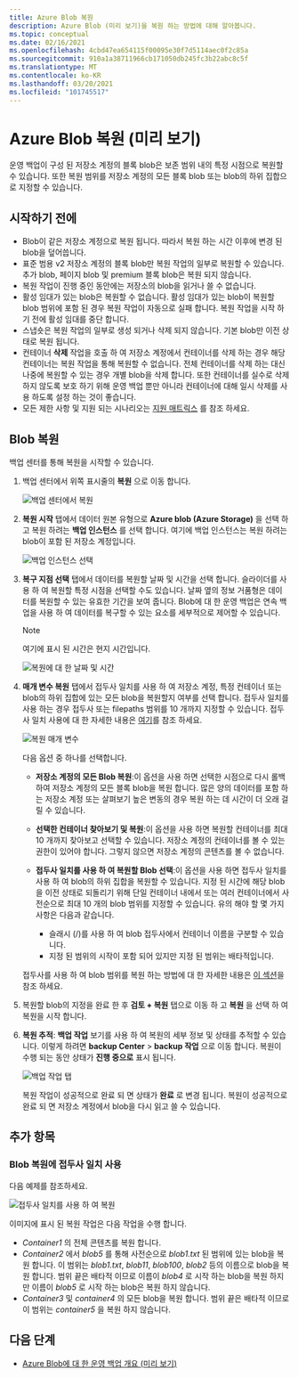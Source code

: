 ```yaml
---
title: Azure Blob 복원
description: Azure Blob (미리 보기)을 복원 하는 방법에 대해 알아봅니다.
ms.topic: conceptual
ms.date: 02/16/2021
ms.openlocfilehash: 4cbd47ea654115f00095e30f7d5114aec0f2c85a
ms.sourcegitcommit: 910a1a38711966cb171050db245fc3b22abc8c5f
ms.translationtype: MT
ms.contentlocale: ko-KR
ms.lasthandoff: 03/20/2021
ms.locfileid: "101745517"
---
```

# <a name="restore-azure-blobs-in-preview"></a>Azure Blob 복원 (미리 보기)

운영 백업이 구성 된 저장소 계정의 블록 blob은 보존 범위 내의 특정 시점으로 복원할 수 있습니다. 또한 복원 범위를 저장소 계정의 모든 블록 blob 또는 blob의 하위 집합으로 지정할 수 있습니다.

## <a name="before-you-start"></a>시작하기 전에

- Blob이 같은 저장소 계정으로 복원 됩니다. 따라서 복원 하는 시간 이후에 변경 된 blob을 덮어씁니다.
- 표준 범용 v2 저장소 계정의 블록 blob만 복원 작업의 일부로 복원할 수 있습니다. 추가 blob, 페이지 blob 및 premium 블록 blob은 복원 되지 않습니다.
- 복원 작업이 진행 중인 동안에는 저장소의 blob을 읽거나 쓸 수 없습니다.
- 활성 임대가 있는 blob은 복원할 수 없습니다. 활성 임대가 있는 blob이 복원할 blob 범위에 포함 된 경우 복원 작업이 자동으로 실패 합니다. 복원 작업을 시작 하기 전에 활성 임대를 중단 합니다.
- 스냅숏은 복원 작업의 일부로 생성 되거나 삭제 되지 않습니다. 기본 blob만 이전 상태로 복원 됩니다.
- 컨테이너 **삭제** 작업을 호출 하 여 저장소 계정에서 컨테이너를 삭제 하는 경우 해당 컨테이너는 복원 작업을 통해 복원할 수 없습니다. 전체 컨테이너를 삭제 하는 대신 나중에 복원할 수 있는 경우 개별 blob을 삭제 합니다. 또한 컨테이너를 실수로 삭제 하지 않도록 보호 하기 위해 운영 백업 뿐만 아니라 컨테이너에 대해 일시 삭제를 사용 하도록 설정 하는 것이 좋습니다.
- 모든 제한 사항 및 지원 되는 시나리오는 [지원 매트릭스](blob-backup-support-matrix.md) 를 참조 하세요.

## <a name="restore-blobs"></a>Blob 복원

백업 센터를 통해 복원을 시작할 수 있습니다.

1. 백업 센터에서 위쪽 표시줄의 **복원** 으로 이동 합니다.

    ![백업 센터에서 복원](./media/blob-restore/backup-center-restore.png)

1. **복원 시작** 탭에서 데이터 원본 유형으로 **Azure blob (Azure Storage)** 을 선택 하 고 복원 하려는 **백업 인스턴스** 를 선택 합니다. 여기에 백업 인스턴스는 복원 하려는 blob이 포함 된 저장소 계정입니다.

     ![백업 인스턴스 선택](./media/blob-restore/select-backup-instance.png)

1. **복구 지점 선택** 탭에서 데이터를 복원할 날짜 및 시간을 선택 합니다. 슬라이더를 사용 하 여 복원할 특정 시점을 선택할 수도 있습니다. 날짜 옆의 정보 거품형은 데이터를 복원할 수 있는 유효한 기간을 보여 줍니다. Blob에 대 한 운영 백업은 연속 백업을 사용 하 여 데이터를 복구할 수 있는 요소를 세부적으로 제어할 수 있습니다.

    >[!NOTE]
    > 여기에 표시 된 시간은 현지 시간입니다.

    ![복원에 대 한 날짜 및 시간](./media/blob-restore/date-and-time.png)

1. **매개 변수 복원** 탭에서 접두사 일치를 사용 하 여 저장소 계정, 특정 컨테이너 또는 blob의 하위 집합에 있는 모든 blob을 복원할지 여부를 선택 합니다. 접두사 일치를 사용 하는 경우 접두사 또는 filepaths 범위를 10 개까지 지정할 수 있습니다. 접두사 일치 사용에 대 한 자세한 내용은 [여기](#use-prefix-match-for-restoring-blobs)를 참조 하세요.

    ![복원 매개 변수](./media/blob-restore/restore-parameters.png)

    다음 옵션 중 하나를 선택합니다.

    - **저장소 계정의 모든 Blob 복원**:이 옵션을 사용 하면 선택한 시점으로 다시 롤백하여 저장소 계정의 모든 블록 blob을 복원 합니다. 많은 양의 데이터를 포함 하는 저장소 계정 또는 살펴보기 높은 변동의 경우 복원 하는 데 시간이 더 오래 걸릴 수 있습니다.

    - **선택한 컨테이너 찾아보기 및 복원**:이 옵션을 사용 하면 복원할 컨테이너를 최대 10 개까지 찾아보고 선택할 수 있습니다. 저장소 계정의 컨테이너를 볼 수 있는 권한이 있어야 합니다. 그렇지 않으면 저장소 계정의 콘텐츠를 볼 수 없습니다.

    - **접두사 일치를 사용 하 여 복원할 Blob 선택**:이 옵션을 사용 하면 접두사 일치를 사용 하 여 blob의 하위 집합을 복원할 수 있습니다. 지정 된 시간에 해당 blob을 이전 상태로 되돌리기 위해 단일 컨테이너 내에서 또는 여러 컨테이너에서 사전순으로 최대 10 개의 blob 범위를 지정할 수 있습니다. 유의 해야 할 몇 가지 사항은 다음과 같습니다.

        - 슬래시 (/)를 사용 하 여 blob 접두사에서 컨테이너 이름을 구분할 수 있습니다.
        - 지정 된 범위의 시작이 포함 되어 있지만 지정 된 범위는 배타적입니다.

    접두사를 사용 하 여 blob 범위를 복원 하는 방법에 대 한 자세한 내용은 [이 섹션](#use-prefix-match-for-restoring-blobs)을 참조 하세요.

1. 복원할 blob의 지정을 완료 한 후 **검토 + 복원** 탭으로 이동 하 고 **복원** 을 선택 하 여 복원을 시작 합니다.

1. **복원 추적**: **백업 작업** 보기를 사용 하 여 복원의 세부 정보 및 상태를 추적할 수 있습니다. 이렇게 하려면 **backup Center**  >  **backup 작업** 으로 이동 합니다. 복원이 수행 되는 동안 상태가 **진행 중으로** 표시 됩니다.

    ![백업 작업 탭](./media/blob-restore/backup-jobs.png)

    복원 작업이 성공적으로 완료 되 면 상태가 **완료** 로 변경 됩니다. 복원이 성공적으로 완료 되 면 저장소 계정에서 blob을 다시 읽고 쓸 수 있습니다.

## <a name="additional-topics"></a>추가 항목

### <a name="use-prefix-match-for-restoring-blobs"></a>Blob 복원에 접두사 일치 사용

다음 예제를 참조하세요.

![접두사 일치를 사용 하 여 복원](./media/blob-restore/prefix-match.png)

이미지에 표시 된 복원 작업은 다음 작업을 수행 합니다.

- *Container1* 의 전체 콘텐츠를 복원 합니다.
- *Container2* 에서 *blob5* 를 통해 사전순으로 *blob1.txt* 된 범위에 있는 blob을 복원 합니다. 이 범위는 *blob1.txt*, *blob11*, *blob100*, *blob2* 등의 이름으로 blob을 복원 합니다. 범위 끝은 배타적 이므로 이름이 *blob4* 로 시작 하는 blob을 복원 하지만 이름이 *blob5* 로 시작 하는 blob은 복원 하지 않습니다.
- *Container3* 및 *container4* 의 모든 blob을 복원 합니다. 범위 끝은 배타적 이므로이 범위는 *container5* 을 복원 하지 않습니다.

## <a name="next-steps"></a>다음 단계

- [Azure Blob에 대 한 운영 백업 개요 (미리 보기)](blob-backup-overview.md)
